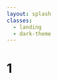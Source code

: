 ```yaml
---
layout: splash
classes:
  - landing
  - dark-theme
---
```


# 1 <body class="layout--splash landing dark-theme">
